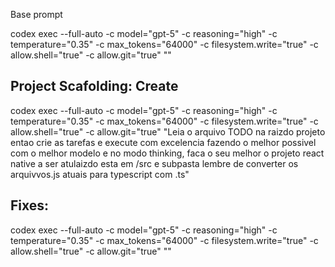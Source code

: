 Base prompt

codex exec --full-auto -c model="gpt-5" -c reasoning="high" -c temperature="0.35" -c max_tokens="64000" -c filesystem.write="true" -c allow.shell="true" -c allow.git="true" ""

## Project Scafolding: Create

codex exec --full-auto -c model="gpt-5" -c reasoning="high" -c temperature="0.35" -c max_tokens="64000" -c filesystem.write="true" -c allow.shell="true" -c allow.git="true" "Leia o arquivo TODO na raizdo projeto entao crie as tarefas e execute com excelencia fazendo o melhor possivel com o melhor modelo e no modo thinking, faca o seu melhor o projeto react native a ser atulaizdo esta em /src e subpasta lembre de converter os arquivvos.js atuais para typescript com .ts"

## Fixes:

codex exec --full-auto -c model="gpt-5" -c reasoning="high" -c temperature="0.35" -c max_tokens="64000" -c filesystem.write="true" -c allow.shell="true" -c allow.git="true" ""
